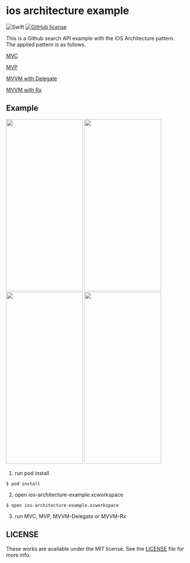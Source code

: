 # ios architecture example

![Swift](https://img.shields.io/badge/Swift-4.2-orange.svg)
[![GitHub license](https://img.shields.io/badge/license-MIT-lightgrey.svg?style=flat)](https://raw.githubusercontent.com/k-lpmg/ios-architecture-example/master/LICENSE)

This is a Github search API example with the iOS Architecture pattern. <br/>
The applied pattern is as follows.

[MVC](https://github.com/k-lpmg/ios-architecture-example/tree/master/MVC/Sources)

[MVP](https://github.com/k-lpmg/ios-architecture-example/tree/master/MVP/Sources)

[MVVM with Delegate](https://github.com/k-lpmg/ios-architecture-example/tree/master/MVVM-Delegate/Sources)

[MVVM with Rx](https://github.com/k-lpmg/ios-architecture-example/tree/master/MVVM-Rx/Sources)

## Example

<p float="left">
<img src="https://user-images.githubusercontent.com/15151687/50254859-07aafb80-0433-11e9-8183-a1abcb0e9ae7.png" width="210" height="470">
<img src="https://user-images.githubusercontent.com/15151687/50254830-ecd88700-0432-11e9-8b57-517aa8b122e1.png" width="210" height="470">
<img src="https://user-images.githubusercontent.com/15151687/50254830-ecd88700-0432-11e9-8b57-517aa8b122e1.png" width="210" height="470">
<img src="https://user-images.githubusercontent.com/15151687/50254746-a7b45500-0432-11e9-840d-dd13feea3fea.png" width="210" height="470">
</p>

1. run pod install
```console
$ pod install
```

2.  open ios-architecture-example.xcworkspace
```console
$ open ios-architecture-example.xcworkspace
```

3. run MVC, MVP, MVVM-Delegate or MVVM-Rx


## LICENSE

These works are available under the MIT license. See the [LICENSE][license] file
for more info.

[license]: LICENSE
